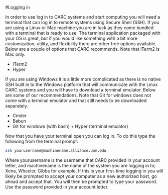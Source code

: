 #Logging in

In order to use log in to CARC systems and start computing you will need a terminal that can log in to remote systems using Secure Shell (SSH). If you are using a Linux or Mac machine you are in luck as they come bundled with a terminal that is ready to use. The terminal application packaged with your OS is great, but if you would like something with a bit more customization, utility, and flexibility there are other free options available. Below are a couple of options that CARC recommends. Note that iTerm2 is Mac only.


* iTerm2
* Hyper


If you are using Windows it is a little more complicated as there is no native SSH built in to the Windows platform that will communicate with the Linux CARC systems and you will have to download a terminal emulator. Below are some of our recommendations. Note that Git for windows does not come with a terminal emulator and that still needs to be downloaded separately. 


* Cmder
* Babun
* Git for windows (with bash) + Hyper (terminal emulator)


Now that you have your terminal open you can log in. To do this type the following from the terminal prompt:

```bash
ssh yourusername@machinename.alliance.unm.edu
```

Where yourusername is the username that CARC provided in your account letter, and machinename is the name of the system you are logging in to; Xena, Wheeler, Gibbs for example. If this is your first-time logging in you will likely be prompted to accept your computer as a new authorized host, go ahead and accept that. You will then be prompted to type your password. Use the password provided in your account letter.
